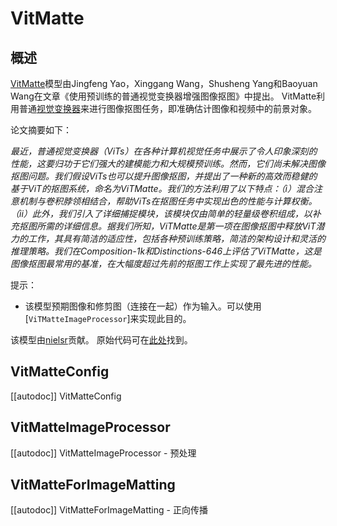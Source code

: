 <!--版权所有2023年HuggingFace团队。保留所有权利。

根据Apache License，Version 2.0（“许可证”）许可使用此文件；除非符合许可证的规定，否则您不能使用此文件。
您可以在以下网址获得许可证副本：

http://www.apache.org/licenses/LICENSE-2.0

除非适用的法律要求或书面同意，根据许可证分发的软件是基于“按原样”提供的，没有任何明示或暗示的担保或条件。请参阅许可证以获取许可证下的特定语言和限制。-->

# VitMatte

## 概述

[VitMatte](https://arxiv.org/abs/2305.15272)模型由Jingfeng Yao，Xinggang Wang，Shusheng Yang和Baoyuan Wang在文章《使用预训练的普通视觉变换器增强图像抠图》中提出。
VitMatte利用普通[视觉变换器](vit)来进行图像抠图任务，即准确估计图像和视频中的前景对象。

论文摘要如下：

*最近，普通视觉变换器（ViTs）在各种计算机视觉任务中展示了令人印象深刻的性能，这要归功于它们强大的建模能力和大规模预训练。然而，它们尚未解决图像抠图问题。我们假设ViTs也可以提升图像抠图，并提出了一种新的高效而稳健的基于ViT的抠图系统，命名为ViTMatte。我们的方法利用了以下特点：（i）混合注意机制与卷积脖领相结合，帮助ViTs在抠图任务中实现出色的性能与计算权衡。（ii）此外，我们引入了详细捕捉模块，该模块仅由简单的轻量级卷积组成，以补充抠图所需的详细信息。据我们所知，ViTMatte是第一项在图像抠图中释放ViT潜力的工作，其具有简洁的适应性，包括各种预训练策略，简洁的架构设计和灵活的推理策略。我们在Composition-1k和Distinctions-646上评估了ViTMatte，这是图像抠图最常用的基准，在大幅度超过先前的抠图工作上实现了最先进的性能。*

提示：

- 该模型预期图像和修剪图（连接在一起）作为输入。可以使用[`ViTMatteImageProcessor`]来实现此目的。

该模型由[nielsr](https://huggingface.co/nielsr)贡献。
原始代码可在[此处](https://github.com/hustvl/ViTMatte)找到。


## VitMatteConfig

[[autodoc]] VitMatteConfig

## VitMatteImageProcessor

[[autodoc]] VitMatteImageProcessor
    - 预处理

## VitMatteForImageMatting

[[autodoc]] VitMatteForImageMatting
    - 正向传播